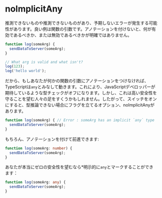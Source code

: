 # noImplicitAny

推測できないものや推測できないものがあり、予期しないエラーが発生する可能性があります。良い例は関数の引数です。アノテーションを付けないと、何が有効であるべきか、または無効であるべきかが明確ではありません。

```ts
function log(someArg) {
  sendDataToServer(someArg);
}

// What arg is valid and what isn't?
log(123);
log('hello world');
```

だから、もしあなたが何かの関数の引数にアノテーションをつけなければ、TypeScriptは`any`とみなして動きます。これにより、JavaScriptデベロッパーが期待しているような型チェックがオフになります。しかし、これは高い安全性を守ることを望む人々の足をすくうかもしれません。したがって、スイッチをオンにすると、型推論できない場合にフラグを立てるオプション、noImplicitAnyがあります。

```ts
function log(someArg) { // Error : someArg has an implicit `any` type
  sendDataToServer(someArg);
}
```

もちろん、アノテーションを付けて前進できます:

```ts
function log(someArg: number) {
  sendDataToServer(someArg);
}
```

あなたが本当にゼロの安全性を望むなら*明示的に`any`とマークすることができます：

```ts
function log(someArg: any) {
  sendDataToServer(someArg);
}
```
